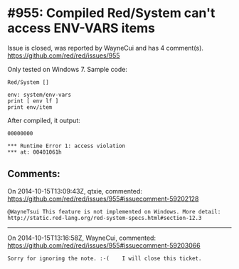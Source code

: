
#955: Compiled Red/System can't access ENV-VARS items
================================================================================
Issue is closed, was reported by WayneCui and has 4 comment(s).
<https://github.com/red/red/issues/955>

Only tested on Windows 7.
Sample code:

```
Red/System []

env: system/env-vars 
print [ env lf ]
print env/item
```

After compiled, it output:

```
00000000

*** Runtime Error 1: access violation
*** at: 00401061h

```



Comments:
--------------------------------------------------------------------------------

On 2014-10-15T13:09:43Z, qtxie, commented:
<https://github.com/red/red/issues/955#issuecomment-59202128>

    @WayneTsui This feature is not implemented on Windows. More detail: http://static.red-lang.org/red-system-specs.html#section-12.3

--------------------------------------------------------------------------------

On 2014-10-15T13:16:58Z, WayneCui, commented:
<https://github.com/red/red/issues/955#issuecomment-59203066>

    Sorry for ignoring the note. :-(    I will close this ticket.

